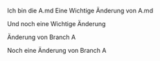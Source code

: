 Ich bin die A.md
Eine Wichtige Änderung von A.md

Und noch eine Wichtige Änderung

Änderung von Branch A

Noch eine Änderung von Branch A